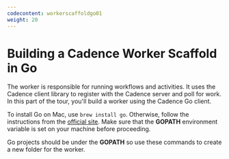 ```yaml
---
codecontent: workerscaffoldgo01
weight: 20
---
```


# Building a Cadence Worker Scaffold in Go

The worker is responsible for running workflows and activities. It uses the Cadence client library 
to register with the Cadence server and poll for work. In this part of the tour, you'll build a 
worker using the Cadence Go client.

To install Go on Mac, use `brew install go`. Otherwise, follow the instructions from the 
[official site](http://golang.org/doc/install). Make sure that the **GOPATH** environment variable 
is set on your machine before proceeding.

Go projects should be under the **GOPATH** so use these commands to create a new folder for the 
worker.
